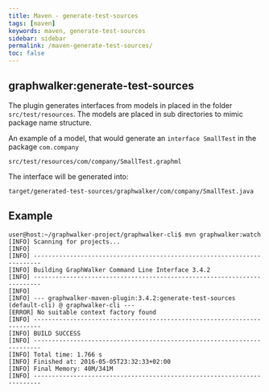 ```yaml
---
title: Maven - generate-test-sources
tags: [maven]
keywords: maven, generate-test-sources
sidebar: sidebar
permalink: /maven-generate-test-sources/
toc: false
---
```



## graphwalker:generate-test-sources

The plugin generates interfaces from models in placed in the folder `src/test/resources`.
The models are placed in sub directories to mimic package name structure.

An example of a model, that would generate an `interface SmallTest` in the package `com.company`

```
src/test/resources/com/company/SmallTest.graphml
```

The interface will be generated into:

```
target/generated-test-sources/graphwalker/com/company/SmallTest.java
```

## Example

```
user@host:~/graphwalker-project/graphwalker-cli$ mvn graphwalker:watch
[INFO] Scanning for projects...
[INFO]
[INFO] ------------------------------------------------------------------------
[INFO] Building GraphWalker Command Line Interface 3.4.2
[INFO] ------------------------------------------------------------------------
[INFO]
[INFO] --- graphwalker-maven-plugin:3.4.2:generate-test-sources (default-cli) @ graphwalker-cli ---
[ERROR] No suitable context factory found
[INFO] ------------------------------------------------------------------------
[INFO] BUILD SUCCESS
[INFO] ------------------------------------------------------------------------
[INFO] Total time: 1.766 s
[INFO] Finished at: 2016-05-05T23:32:33+02:00
[INFO] Final Memory: 40M/341M
[INFO] ------------------------------------------------------------------------
```
